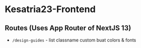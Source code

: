 # Kesatria23-Frontend

## Routes (Uses App Router of NextJS 13)

- `/design-guides` - list classname custom buat colors & fonts
